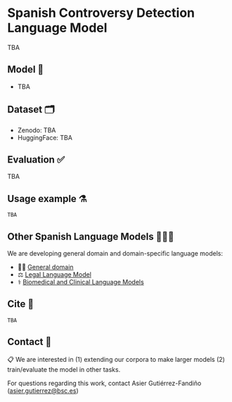 # Spanish Controversy Detection Language Model

TBA

## Model 🤖
- TBA

## Dataset 🗂️
- Zenodo: TBA
- HuggingFace: TBA

## Evaluation ✅
TBA

## Usage example ⚗️
```
TBA
```

## Other Spanish Language Models 👩‍👧‍👦
We are developing general domain and domain-specific language models:
- 💃🏻  [General domain](https://github.com/PlanTL-GOB-ES/lm-spanish)
- ⚖️ [Legal Language Model](https://github.com/PlanTL-GOB-ES/lm-legal-es)
- ⚕️ [Biomedical and Clinical Language Models](https://github.com/PlanTL-GOB-ES/lm-biomedical-clinical-es) 

## Cite 📣
```
TBA
```

## Contact 📧
📋 We are interested in (1) extending our corpora to make larger models (2) train/evaluate the model in other tasks.

For questions regarding this work, contact Asier Gutiérrez-Fandiño (asier.gutierrez@bsc.es)
